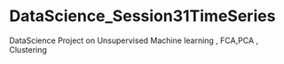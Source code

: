 # DataScience_Session31TimeSeries
DataScience Project on Unsupervised Machine learning , FCA,PCA , Clustering 
